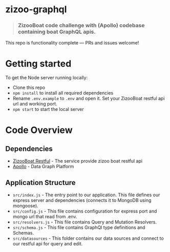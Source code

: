 # zizoo-graphql

> ### ZizooBoat code challenge with (Apollo) codebase containing boat GraphQL apis.


This repo is functionality complete — PRs and issues welcome!

# Getting started

To get the Node server running locally:

- Clone this repo
- `npm install` to install all required dependencies
- Rename `.env.example` to `.env` and open it. Set your ZizooBoat restful api url and working port.
- `npm start` to start the local server

# Code Overview

## Dependencies

- [ZizooBoat Restful](https://github.com/raminrezazadeh/zizoo-restful/tree/master/restful) - The service provide zizoo boat restful api
- [Apollo](https://www.apollographql.com/) - Data Graph Platform

## Application Structure

- `src/index.js` - The entry point to our application. This file defines our express server and dependencies (connects it to MongoDB using mongoose).
- `src/config.js` - This file contains configuration for express port and mongo url that read from .env.
- `src/resolvers.js` - This file contains Query and Mutation Resolvers.
- `src/schema.js` - This file contains GraphQl type definitions and Schemas.
- `src/datasources` - This folder contains our data sources and connect to our restful api for query and edit.
